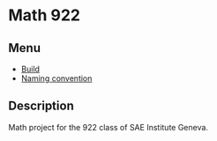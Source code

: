 # Math 922

## Menu

- [Build](documentation/Build.md)
- [Naming convention](documentation/NamingConvention.md)

## Description

Math project for the 922 class of SAE Institute Geneva.